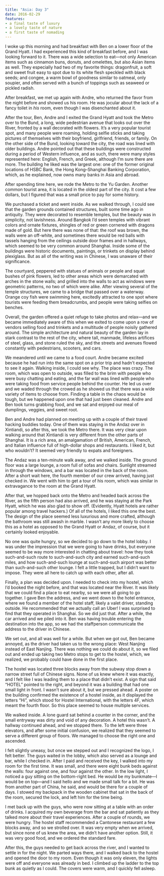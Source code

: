 ```yaml
---
title: "Asia: Day 3"
date: 2016-02-29
features:
- a final taste of luxury
- a lovely taste of nature
- a first taste of nomading
---
```


I woke up this morning and had breakfast with Ben on a lower floor of the Grand
Hyatt. I had experienced this kind of breakfast before, and I was looking
forward to it. There was a wide selection to eat—not only American items such as
cinnamon buns, donuts, and omelettes, but also Asian items as well. They
especially had two of my favorite things: dragonfruit, a soft and sweet fruit
easy to spot due to its white flesh speckled with black seeds; and congee, a
warm bowl of goodness similar to oatmeal, only soupier, and often served with a
bunch of toppings such as seaweed or pickled radish.

After breakfast, we met up again with Andre, who returned the favor from the
night before and showed us his room. He was jocular about the lack of a fancy
toilet in *his* room, even though I was disenchanted about it.

After the tour, Ben, Andre and I exited the Grand Hyatt and took the Metro over
to the Bund, a long, wide pedestrian avenue that looks out over the River,
fronted by a wall decorated with flowers. It’s a very popular tourist spot, and
many people were roaming, holding selfie sticks and taking pictures of
themselves with their boyfriend, girlfriend, friends, or family. On the other
side of the Bund, looking toward the city, the road was lined with older
buildings. Andre pointed out that these buildings were constructed during a
period of Western influence, and as such, there were many styles represented
here: English, French, and Greek, although I’m sure there are more. The building
he liked was the largest one: one of the former original locations of HSBC Bank,
the Hong Kong–Shanghai Banking Corporation, which, as he explained, now owns
many banks in Asia and abroad.

After spending time here, we rode the Metro to the Yu Garden. Another common
tourist area, it is located in the oldest part of the city. It cost a few
dollars, but I figured that was a small price to pay for some history.

We purchased a ticket and went inside. As we walked through, I could see that
the garden grounds contained structures, built some time ago in antiquity. They
were decorated to resemble temples, but the beauty was in simplicity, not
lavishness. Around Bangkok I’d seen temples with vibrant colors and ornate
fixtures, shingles of red or green cornered with dragons made of gold. But here
there was none of that: the roof was brown, the walls were an off-white, and
sometimes there would be red balls with tassels hanging from the ceilings
outside door frames and in hallways, which seemed to be very common around
Shanghai. Inside some of the buildings were historic documents, paintings, or
trinkets on display behind plexiglass. But as all of the writing was in Chinese,
I was unaware of their significance.

The courtyard, peppered with statues of animals or people and squat bushes of
pink flowers, led to other areas which were demarcated with arches in the stone
walls; and grilled into the walls to act as windows were geometric patterns, no
two of which were alike. After viewing several of the temple structures, we came
to a bridge that passed over a waterway. Orange coy fish were swimming here,
excitedly attracted to one spot where tourists were feeding them breadcrumbs,
and people were taking selfies on benches.

Overall, the garden offered a quiet refuge to take photos and relax—and we
became immediately aware of this when we exited to come upon a row of vendors
selling food and trinkets and a multitude of people noisily gathered around. The
simple architecture and natural beauty of the garden lay in stark contrast to
the rest of the city, where tall, manmade, lifeless artifices of steel, glass,
and stone ruled the sky, and the streets and avenues flowed constantly with
pedestrians, scooters, and cars.

We meandered until we came to a food court. Andre became excited because he had
run into the same spot on a prior trip and hadn’t expected to see it again.
Walking inside, I could see why. The place was crazy. The room, which was open
to outside, was filled to the brim with people who were busy chatting and
eating, and the far wall was lined with people who were taking food from service
people behind the counter. He led us over and we waded through the crowed as he
showed us that there was a wide variety of items to choose from. Finding a table
in the chaos would be tough, but we happened upon one that had just been
cleaned. Andre and Ben took turns grabbing food, and we sat and enjoyed our meal
of dumplings, veggies, and sweet root.

Ben and Andre had planned on meeting up with a couple of their travel hacking
buddies today. One of them was staying in the Andaz over in Xintiandi, so after
this, we took the Metro there. It was very clear upon walking around that
Xintiandi is very different from the other parts of Shanghai. It is a rich area,
an amalgamation of British, American, French, and Italian influence full of
high-dollar shops and restaurants. I liked it, but who wouldn’t? It seemed very
friendly to expats and foreigners.

The Andaz was a ten-minute walk away, and we walked inside. The ground floor was
a large lounge, a room full of sofas and chairs. Sunlight streamed in through
the windows, and a bar was located in the back of the room. After a short wait
here, the fourth member of our crew arrived, having just checked in. We went
with him to get a tour of his room, which was similar in extravagance to the
room at the Grand Hyatt.

After that, we hopped back onto the Metro and headed back across the River, as
the fifth person had also arrived, and he was staying at the Park Hyatt, which
he was also glad to show off. (Evidently, Hyatt hotels are rather popular among
travel hackers.) Of all of the hotels, I liked this one the best. The design of
the place seemed less luxurious and more crafted, although the bathroom was
still awash in marble. I wasn’t any more likely to choose this as a hotel as
opposed to the Grand Hyatt or Andaz, of course, but it certainly looked
enjoyable.

No one was quite hungry, so we decided to go down to the hotel lobby. I was
under the impression that we were going to have drinks, but everyone seemed to
be way more interested in chatting about travel: how they took such-and-such
route to such-and-such city and earned such-and-such miles, and how
such-and-such lounge at such-and-such airport was better than such-and-such
other lounge. I felt a little trapped, but I didn’t want to impose. They were
all here to catch up with each other, after all.

Finally, a plan was decided upon. I needed to check into my hostel, which I’d
booked the night before, and that was located near the River. It was likely that
we could find a place to eat nearby, so we were all going to go together. I gave
Ben the address, and we went down to the hotel entrance, where we found a member
of the hotel staff, likely a valet driver, standing outside. He recommended that
we actually call an Uber! I was surprised to find that they operated in
Shanghai. So we did just that. After a while, the car arrived and we piled into
it. Ben was having trouble entering the destination into the app, so we had the
staffperson communicate the address to the driver in Chinese.

We set out, and all was well for a while. But when we got out, Ben became
annoyed, as the driver had taken us to the wrong place: West Nanjing instead of
East Nanjing. There was nothing we could do about it, so we filed out and ended
up taking two Metro stops to get to the hostel, which, we realized, we probably
could have done in the first place.

The hostel was located three blocks away from the subway stop down a narrow
street full of Chinese signs. None of us knew where it was exactly, and I felt
like I was leading them to a place that didn’t exist. A sign that said “HOTEL”
pointed to the right, and beyond it was a building that had one small light in
front. I wasn’t sure about it, but we pressed ahead. A poster on the building
confirmed the existence of a hostel inside, as it displayed the letters “Hi”,
which stood for Hostel International, with the letters 4F, which meant the
fourth floor. So this place seemed to house multiple services.

We walked inside. A lone guard sat behind a counter in the corner, and the small
entryway was dirty and void of any decoration. A hotel this wasn’t. A hallway
continued ahead, and we stopped there. To the left were three elevators, and
after some initial confusion, we realized that they seemed to serve a different
group of floors. We managed to choose the right one and ascended.

I felt slightly uneasy, but once we stepped out and I recognized the logo, I
felt better. The guys waited in the lobby, which also served as a lounge and
bar, while I checked in. After I paid and received the key, I walked into my
room for the first time. It was small, and there were eight bunk beds against
the walls: four against one, and four against the other. In the low light, I
noticed a guy sitting on the bottom-right bed. He would be my bunkmate—I would
be on top—and I said hello and we made small talk for a bit. He was from another
part of China, he said, and would be there for a couple of days. I stowed my
backpack in the wooden cabinet that sat in the back of the room, secured the
lock, and left him for the time being.

I met back up with the guys, who were now sitting at a table with an order of
drinks. I acquired my own beverage from the bar and sat patiently as they talked
more about their travel experiences. After a couple of rounds, we were hungry.
The hostel staff recommended a Cantonese restaurant a few blocks away, and so we
strolled over. It was very empty when we arrived, but since none of us knew the
area, we didn’t have another option. Still, it was very good food, and we
ordered the standard fare.

After this, the guys needed to get back across the river, and I wanted to settle
in for the night. We parted ways there, and I walked back to the hostel and
opened the door to my room. Even though it was only eleven, the lights were off
and everyone was already in bed. I climbed up the ladder to the top bunk as
quietly as I could. The covers were warm, and I quickly fell asleep.
